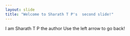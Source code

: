 ```yaml
---
layout: slide
title: "Welcome to Sharath T P's  second slide!"
---
```

I am Sharath T P the author
Use the left arrow to go back!

